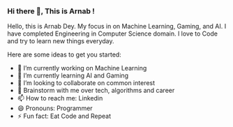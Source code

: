 ### Hi there 👋, This is Arnab !

Hello, this is Arnab Dey. My focus in on Machine Learning, Gaming, and AI. I have completed Engineering in Computer Science domain. I love to Code and try to learn new things everyday.


Here are some ideas to get you started:

- 🔭 I’m currently working on Machine Learning
- 🌱 I’m currently learning AI and Gaming
- 👯 I’m looking to collaborate on common interest
- 💬 Brainstorm with me over tech, algorithms and career
- 📫 How to reach me: Linkedin
- 😄 Pronouns: Programmer
- ⚡ Fun fact: Eat Code and Repeat
